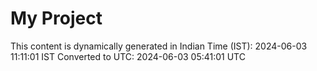 # My Project

This content is dynamically generated in Indian Time (IST): 2024-06-03 11:11:01 IST
Converted to UTC: 2024-06-03 05:41:01 UTC
